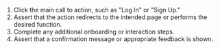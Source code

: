 1. Click the main call to action, such as "Log In" or "Sign Up."
2. Assert that the action redirects to the intended page or performs the desired function.
3. Complete any additional onboarding or interaction steps.
4. Assert that a confirmation message or appropriate feedback is shown.